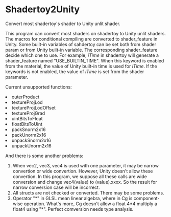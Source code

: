 # Shadertoy2Unity
Convert most shadertoy's shader to Unity unlit shader.

This program can convert most shaders on shadertoy to Unity unlit shaders. The macros for conditional compiling are converted to shader_feature in Unity. Some built-in variables of sahdertoy can be set both from shader param or from Unity built-in variable. The corresponding shader_feature decide which one to use. For example, *iTime* in shadertoy will generate a shader_feature named "USE_BUILTIN_TIME". When this keyword is enabled from the material, the value of Unity built-in time is used for *iTime*. If the keywords is not enabled, the value of *iTime* is set from the shader parameter.

Current unsupported functions:
<li>outerProduct
<li>textureProjLod
<li>textureProjLodOffset
<li>textureProjGrad
<li>uintBitsToFloat
<li>floatBitsToUint
<li>packSnorm2x16
<li>packUnorm2x16
<li>unpackSnorm2x16
<li>unpackUnorm2x16

And there is some another problems: <br>
1. When vec2, vec3, vec4 is used with one parameter, it may be narrow convertion or wide convertion. However, Unity doesn't allow these convertion. In this program, we suppose all these calls are wide conversion and change vec4(value) to (value).xxxx. So the result for narrow conversion case will be incorrect.
2. All structs are not checked or converted. There may be some problems.
3. Operator "\*" in GLSL mean linear algebra, where in Cg is component-wise operation. What's more, Cg doesn't allow a float 4*4 multiply a float4 using "\*". Perfect comversion needs type analysis.